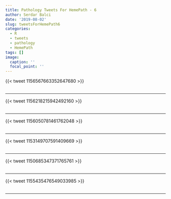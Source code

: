 ```yaml
---
title: Pathology Tweets For HemePath - 6
author: Serdar Balci
date: '2019-08-02'
slug: tweetsForHemePath6
categories:
  - R
  - tweets
  - pathology
  - HemePath
tags: []
image:
  caption: ''
  focal_point: ''
---
```



{{< tweet 1156567663352647680 >}}
<br>
<br>
<hr>
{{< tweet 1156218215942492160 >}}
<br>
<br>
<hr>
{{< tweet 1156050781461762048 >}}
<br>
<br>
<hr>
{{< tweet 1153149707591409669 >}}
<br>
<br>
<hr>
{{< tweet 1150685347371765761 >}}
<br>
<br>
<hr>
{{< tweet 1155435476549033985 >}}
<br>
<br>
<hr>
